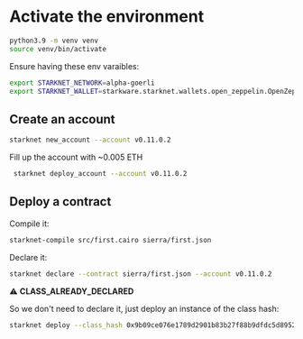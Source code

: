 # Activate the environment

```bash
python3.9 -m venv venv
source venv/bin/activate
```

Ensure having these env varaibles:
```bash
export STARKNET_NETWORK=alpha-goerli
export STARKNET_WALLET=starkware.starknet.wallets.open_zeppelin.OpenZeppelinAccount
```

## Create an account 

```bash
starknet new_account --account v0.11.0.2
```

Fill up the account with ~0.005 ETH

```bash
 starknet deploy_account --account v0.11.0.2
```

## Deploy a contract

Compile it:
```bash
starknet-compile src/first.cairo sierra/first.json
```

Declare it:
```bash
starknet declare --contract sierra/first.json --account v0.11.0.2
```

⚠️ **CLASS_ALREADY_DECLARED**

So we don't need to declare it, just deploy an instance of the class hash:

```bash
starknet deploy --class_hash 0x9b09ce076e1789d2901b83b27f88b9dfdc5d8952ee694f0ad6416640839af7 --account v0.11.0.2
```

